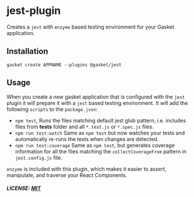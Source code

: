 # jest-plugin

Creates a `jest` with `enzyme` based testing environment for your Gasket application.

## Installation

```
gasket create APPNAME --plugins @gasket/jest
```

## Usage

When you create a new gasket application that is configured with the `jest`
plugin it will prepare it with a `jest` based testing environment. It will
add the following `scripts` to the `package.json`:

- `npm test`, Runs the files matching default jest glob pattern, i.e. includes files
  from __tests__ folder and all `*.test.js` or `*.spec.js` files.
- `npm run test:watch` Same as `npm test` but now watches your tests
  and automatically re-runs the tests when changes are detected.
- `npm run test:coverage` Same as `npm test`, but generates coverage information for all the
  files matching the `collectCoverageFrom` pattern in `jest.config.js` file.

`enzyme` is included with this plugin, which makes it easier to assert, manipulate, and traverse your React Components.

##### LICENSE: [MIT](./LICENSE)
